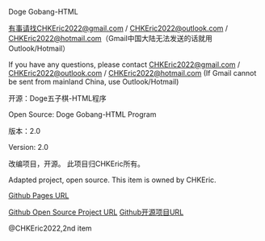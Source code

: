 Doge Gobang-HTML

有事请找CHKEric2022@gmail.com / CHKEric2022@outlook.com / CHKEric2022@hotmail.com（Gmail中国大陆无法发送的话就用Outlook/Hotmail）

If you have any questions, please contact CHKEric2022@gmail.com / CHKEric2022@outlook.com / CHKEric2022@hotmail.com (If Gmail cannot be sent from mainland China, use Outlook/Hotmail)

开源：Doge五子棋-HTML程序

Open Source: Doge Gobang-HTML Program

版本：2.0

Version: 2.0

改编项目，开源。 此项目归CHKEric所有。

Adapted project, open source. This item is owned by CHKEric.

[Github Pages URL](https://chkeric.github.io/Doge/) 

[Github Open Source Project URL](https://github.com/CHKEric/Doge/)
[Github开源项目URL](https://github.com/CHKEric/Doge/)

@CHKEric2022,2nd item
